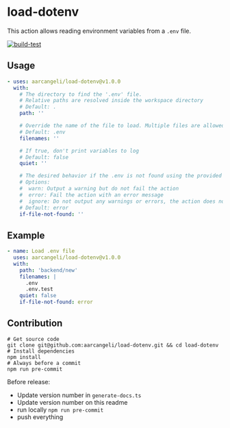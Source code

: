 # load-dotenv

This action allows reading environment variables from a `.env` file.

[![build-test](https://github.com/aarcangeli/load-dotenv/actions/workflows/test.yml/badge.svg?branch=main&event=push)](https://github.com/aarcangeli/load-dotenv/actions/workflows/test.yml?query=branch%3Amain)

## Usage

<!-- start usage -->
```yaml
- uses: aarcangeli/load-dotenv@v1.0.0
  with:
    # The directory to find the '.env' file.
    # Relative paths are resolved inside the workspace directory
    # Default: .
    path: ''

    # Override the name of the file to load. Multiple files are allowed.
    # Default: .env
    filenames: ''

    # If true, don't print variables to log
    # Default: false
    quiet: ''

    # The desired behavior if the .env is not found using the provided path. Available
    # Options:
    #  warn: Output a warning but do not fail the action
    #  error: Fail the action with an error message
    #  ignore: Do not output any warnings or errors, the action does not fail
    # Default: error
    if-file-not-found: ''
```
<!-- end usage -->

## Example

```yaml
- name: Load .env file
  uses: aarcangeli/load-dotenv@v1.0.0
  with:
    path: 'backend/new'
    filenames: |
      .env
      .env.test
    quiet: false
    if-file-not-found: error
```

## Contribution

```shell
# Get source code
git clone git@github.com:aarcangeli/load-dotenv.git && cd load-dotenv
# Install dependencies
npm install
# Always before a commit
npm run pre-commit
```

Before release:

- Update version number in `generate-docs.ts`
- Update version number on this readme
- run locally `npm run pre-commit`
- push everything
